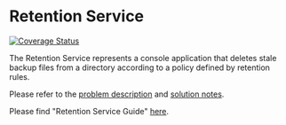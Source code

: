 # Retention Service

[![Coverage Status](https://coveralls.io/repos/github/Roman-Rusov/RetentionService/badge.svg?branch=master)](https://coveralls.io/github/Roman-Rusov/RetentionService?branch=master)

The Retention Service represents a console application that deletes stale backup files from a directory according to a policy defined by retention rules.

Please refer to the [problem description](docs/PROBLEM.md) and [solution notes](docs/SOLUTION_NOTES.md).

Please find "Retention Service Guide" [here](src/ConsoleApp/README.md).
